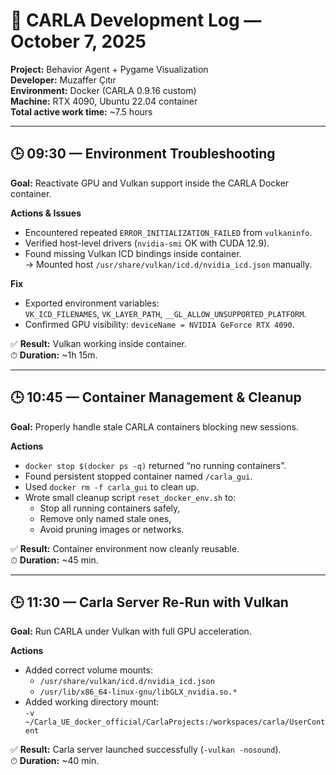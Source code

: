 # 🧠 CARLA Development Log — October 7, 2025
**Project:** Behavior Agent + Pygame Visualization  
**Developer:** Muzaffer Çıtır  
**Environment:** Docker (CARLA 0.9.16 custom)  
**Machine:** RTX 4090, Ubuntu 22.04 container  
**Total active work time:** ~7.5 hours  

---

## 🕒 09:30 — Environment Troubleshooting
**Goal:** Reactivate GPU and Vulkan support inside the CARLA Docker container.

**Actions & Issues**
- Encountered repeated `ERROR_INITIALIZATION_FAILED` from `vulkaninfo`.
- Verified host-level drivers (`nvidia-smi` OK with CUDA 12.9).
- Found missing Vulkan ICD bindings inside container.  
  → Mounted host `/usr/share/vulkan/icd.d/nvidia_icd.json` manually.

**Fix**
- Exported environment variables:  
  `VK_ICD_FILENAMES`, `VK_LAYER_PATH`, `__GL_ALLOW_UNSUPPORTED_PLATFORM`.
- Confirmed GPU visibility: `deviceName = NVIDIA GeForce RTX 4090`.

✅ **Result:** Vulkan working inside container.  
⏱ **Duration:** ~1h 15m.

---

## 🕒 10:45 — Container Management & Cleanup
**Goal:** Properly handle stale CARLA containers blocking new sessions.

**Actions**
- `docker stop $(docker ps -q)` returned “no running containers”.
- Found persistent stopped container named `/carla_gui`.
- Used `docker rm -f carla_gui` to clean up.
- Wrote small cleanup script `reset_docker_env.sh` to:
  - Stop all running containers safely,
  - Remove only named stale ones,
  - Avoid pruning images or networks.

✅ **Result:** Container environment now cleanly reusable.  
⏱ **Duration:** ~45 min.

---

## 🕒 11:30 — Carla Server Re-Run with Vulkan
**Goal:** Run CARLA under Vulkan with full GPU acceleration.

**Actions**
- Added correct volume mounts:
  - `/usr/share/vulkan/icd.d/nvidia_icd.json`
  - `/usr/lib/x86_64-linux-gnu/libGLX_nvidia.so.*`
- Added working directory mount:  
  `-v ~/Carla_UE_docker_official/CarlaProjects:/workspaces/carla/UserContent`

✅ **Result:** Carla server launched successfully (`-vulkan -nosound`).  
⏱ **Duration:** ~40 min.
